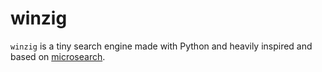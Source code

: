 # winzig

`winzig` is a tiny search engine made with Python and heavily inspired and based on [microsearch](https://github.com/alexmolas/microsearch).

